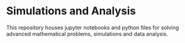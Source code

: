 # Simulations and Analysis

This repository houses jupyter notebooks and python files for solving advanced mathematical problems, simulations and data analysis.
